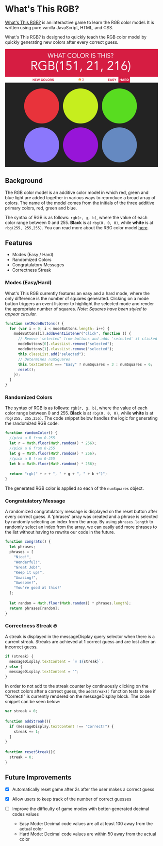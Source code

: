 # What's This RGB?

[What's This RGB?](http://vutpham.com/color-game) is an interactive game to learn the RGB color model. It is written using pure vanilla JavaScript, HTML, and CSS.

What's This RGB? is designed to quickly teach the RGB color model by quickly generating new colors after every correct guess.

![img](./images/game.png)

## Background

The RGB color model is an additive color model in which red, green and blue light are added together in various ways to reproduce a broad array of colors. The name of the model comes from the initials of the three additive primary colors, red, green and blue.

The syntax of RGB is as follows: `rgb(r, g, b)`, where the value of each color range between 0 and 255. **Black** is at `rbg(0, 0, 0)`, while **white** is at `rbg(255, 255,255)`. You can read more about the RBG color model [here](https://en.wikipedia.org/wiki/RGB_color_model).

## Features
- Modes (Easy / Hard)
- Randomized Colors
- Congratulatory Messages
- Correctness Streak

### Modes (Easy/Hard)

What's This RGB currently features an easy and a hard mode, where the only difference is the number of squares generated. Clicking on a mode button triggers an event listener to highlight the selected mode and render the appropriate number of squares. *Note:  Squares have been styled to appear circular.*

```javascript
function setModeButtons() {
  for (var i = 0; i < modeButtons.length; i++) {
    modeButtons[i].addEventListener("click", function () {
      // Remove 'selected' from buttons and adds 'selected' if clicked
      modeButtons[0].classList.remove("selected");
      modeButtons[1].classList.remove("selected");
      this.classList.add("selected");
      // Determines numSquares
      this.textContent === "Easy" ? numSquares = 3 : numSquares = 6;
      reset();
    });
  }
}
```

### Randomized Colors

The syntax of RGB is as follows: `rgb(r, g, b)`, where the value of each color range between 0 and 255. **Black** is at `rbg(0, 0, 0)`, while **white** is at `rbg(255, 255,255)`. The code snippet below handles the logic for generating the randomized RGB code:

```javascript
function randomColor() {
  //pick a R from 0-255
  let r = Math.floor(Math.random() * 256);
  //pick a G from 0-255
  let g = Math.floor(Math.random() * 256);
  //pick a B from 0-255
  let b = Math.floor(Math.random() * 256);

  return "rgb(" + r + ", " + g + ", " + b +")";
}
```

The generated RGB color is applied so each of the `numSquares` object.

### Congratulatory Message

A randomized congratulatory message is displayed on the reset button after every correct guess. A 'phrases' array was created and a phrase is selected by randomly selecting an index from the array. By using `phrases.length` to randomly select an index from the array, we can easily add more phrases to the list without having to rewrite our code in the future.

```javascript
function congrats() {
  let phrases;
  phrases = [
    "Nice!",
    "Wonderful!",
    "Great Job!",
    "Keep it up!",
    "Amazing!",
    "Awesome!",
    "You're good at this!"
  ];

  let random = Math.floor(Math.random() * phrases.length);
  return phrases[random];
}
```

### Correctness Streak 🔥

A streak is displayed in the messageDisplay query selector when there is a current streak. Streaks are achieved at 1 correct guess and are lost after an incorrect guess.

```javascript
if (streak) {
  messageDisplay.textContent = `🔥 ${streak}`;
} else {
  messageDisplay.textContent = "";
}
```

In order to not add to the streak counter by continuously clicking on the correct colors after a correct guess, the `addStreak()` function tests to see if "Correct!" is currently rendered on the messageDisplay block.  The code snippet can be seen below:  

```javascript
var streak = 0;

function addStreak(){
  if (messageDisplay.textContent !== "Correct!") {
    streak += 1;
  }
}

function resetStreak(){
  streak = 0;
}
```

## Future Improvements
- [x] Automatically reset game after 2s after the user makes a correct guess
- [x] Allow users to keep track of the number of correct guesses

- [ ] Improve the difficulty of game modes with better-generated decimal codes values
    - Easy Mode:  Decimal code values are all at least 100 away from the actual color
    - Hard Mode:  Decimal code values are within 50 away from the actual color
